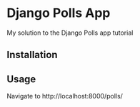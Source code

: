 # Django Polls App

My solution to the Django Polls app tutorial


## Installation

## Usage

Navigate to http://localhost:8000/polls/
